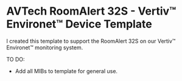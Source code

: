 # AVTech RoomAlert 32S - Vertiv™ Environet™ Device Template

I created this template to support the RoomAlert 32S on our Vertiv™ Environet™ monitoring system.

TO DO:
- Add all MIBs to template for general use.
